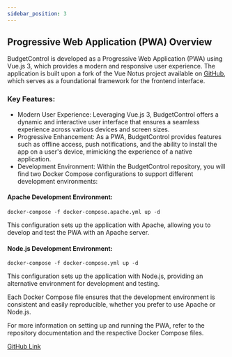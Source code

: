 ```yaml
---
sidebar_position: 3
---
```


## Progressive Web Application (PWA) Overview
BudgetControl is developed as a Progressive Web Application (PWA) using Vue.js 3, which provides a modern and responsive user experience. The application is built upon a fork of the Vue Notus project available on [GitHub](https://github.com/creativetimofficial/vue-notus), which serves as a foundational framework for the frontend interface.

### Key Features:
- Modern User Experience: Leveraging Vue.js 3, BudgetControl offers a dynamic and interactive user interface that ensures a seamless experience across various devices and screen sizes.
- Progressive Enhancement: As a PWA, BudgetControl provides features such as offline access, push notifications, and the ability to install the app on a user's device, mimicking the experience of a native application.
- Development Environment:
Within the BudgetControl repository, you will find two Docker Compose configurations to support different development environments:

#### Apache Development Environment:

```
docker-compose -f docker-compose.apache.yml up -d
```
This configuration sets up the application with Apache, allowing you to develop and test the PWA with an Apache server.

#### Node.js Development Environment:

```
docker-compose -f docker-compose.yml up -d
```
This configuration sets up the application with Node.js, providing an alternative environment for development and testing.

Each Docker Compose file ensures that the development environment is consistent and easily reproducible, whether you prefer to use Apache or Node.js.

For more information on setting up and running the PWA, refer to the repository documentation and the respective Docker Compose files.

[GitHub Link](https://github.com/BudgetControl/Pwa)